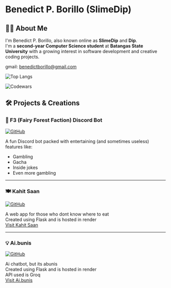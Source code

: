 # Benedict P. Borillo (SlimeDip)   

## 👨‍💻 About Me
I'm Benedict P. Borillo, also known online as **SlimeDip** and **Dip**.  
I'm a  **second-year Computer Science student** at **Batangas State University** with a growing interest in software development and creative coding projects.   

gmail: benedictborillo@gmail.com

![Top Langs](https://github-readme-stats.vercel.app/api/top-langs/?username=SlimeDip&layout=compact&theme=dark&hide=Tex)   

![Codewars](https://github.r2v.ch/codewars?user=SlimeDip&top_languages=true&theme=dark)

## 🛠️ Projects & Creations

### 🤖 F3 (Fairy Forest Faction) Discord Bot
[![GitHub](https://img.shields.io/badge/GitHub-Repository-blue?style=flat-square&logo=github)](https://github.com/SlimeDip/F3-discord-bot)

A fun Discord bot packed with entertaining (and sometimes useless) features like:
- Gambling
- Gacha
- Inside jokes
- Even more gambling

---

### 🍽️ Kahit Saan
[![GitHub](https://img.shields.io/badge/GitHub-Repository-blue?style=flat-square&logo=github)](https://github.com/SlimeDip/Kahit-Saan)

A web app for those who dont know where to eat   
Created using Flask and is hosted in render   
[Visit Kahit Saan](https://kahit-saan.onrender.com)

---

### 💡 Ai.bunis
[![GitHub](https://img.shields.io/badge/GitHub-Repository-blue?style=flat-square&logo=github)]([https://github.com/SlimeDip/Kahit-Saan](https://github.com/SlimeDip/Ai.bunis-Chat-Bot))

Ai chatbot, but its abunis   
Created using Flask and is hosted in render   
API used is Groq   
[Visit Ai.bunis](https://ai-bunis-chat-bot.onrender.com)
